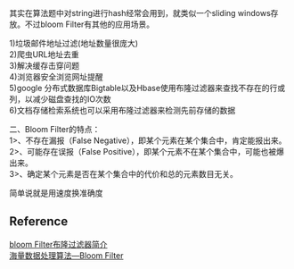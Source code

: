 其实在算法题中对string进行hash经常会用到，就类似一个sliding windows存放。不过bloom Filter有其他的应用场景。

1)垃圾邮件地址过滤(地址数量很庞大)  
2)爬虫URL地址去重  
3)解决缓存击穿问题  
4)浏览器安全浏览网址提醒  
5)google 分布式数据库Bigtable以及Hbase使用布隆过滤器来查找不存在的行或列，以减少磁盘查找的IO次数  
6)文档存储检索系统也可以采用布隆过滤器来检测先前存储的数据  

二、Bloom Filter的特点：  
1>、不存在漏报（False Negative），即某个元素在某个集合中，肯定能报出来。  
2>、可能存在误报（False Positive），即某个元素不在某个集合中，可能也被爆出来。  
3>、确定某个元素是否在某个集合中的代价和总的元素数目无关。  

简单说就是用速度换准确度

## Reference
[bloom Filter布隆过滤器简介](https://www.jianshu.com/p/51e40483911f)  
[海量数据处理算法—Bloom Filter](https://blog.csdn.net/hguisu/article/details/7866173)
